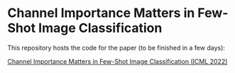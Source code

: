 # Channel Importance Matters in Few-Shot Image Classification 
This repository hosts the code for the paper (to be finished in a few days):

[Channel Importance Matters in Few-Shot Image Classification (ICML 2022)](https://arxiv.org/abs/2206.08126)

